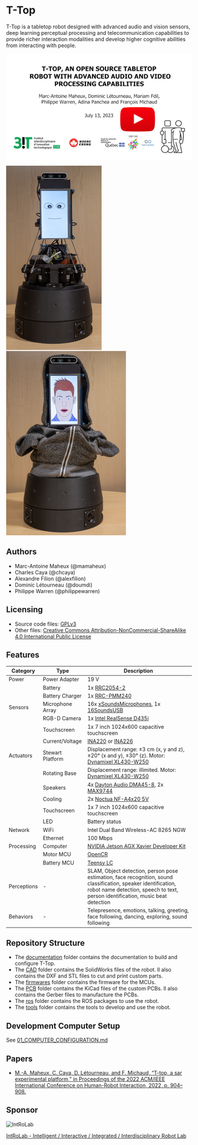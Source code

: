 # T-Top

T-Top is a tabletop robot designed with advanced audio and vision sensors, deep learning perceptual processing and
telecommunication capabilities to provide richer interaction modalities and develop higher cognitive abilities from
interacting with people.

[![T-Top](images/t_top_video.jpg)](https://www.youtube.com/watch?v=q7WNzdIGrfQ)


![T-Top](images/t_top.jpg)
![T-Top Hoody](images/t_top_hoody.jpg)

## Authors

- Marc-Antoine Maheux (@mamaheux)
- Charles Caya (@chcaya)
- Alexandre Filion (@alexfilion)
- Dominic Létourneau (@doumdi)
- Philippe Warren (@philippewarren)

## Licensing

- Source code files: [GPLv3](LICENSE_SOURCE_CODE)
- Other files: [Creative Commons Attribution-NonCommercial-ShareAlike 4.0 International Public License](LICENSE_OTHER)

## Features

| Category         | Type             | Description                                                                                                                                                                                       |
| ---------------- | ---------------- | ------------------------------------------------------------------------------------------------------------------------------------------------------------------------------------------------- |
| Power            | Power Adapter    | 19 V                                                                                                                                                                                              |
|                  | Battery          | 1x [RRC2054-2](https://www.rrc-ps.com/en/battery-packs/standard-battery-packs/products/RRC2054-2)                                                                                                 |
|                  | Battery Charger  | 1x [RRC-PMM240](https://www.rrc-ps.com/en/battery-packs/standard-battery-packs/products/RRC-PMM240)                                                                                               |
| Sensors          | Microphone Array | 16x [xSoundsMicrophones](https://github.com/introlab/xSoundsMicrophones), 1x [16SoundsUSB](https://github.com/introlab/16SoundsUSB)                                                               |
|                  | RGB-D Camera     | 1x [Intel RealSense D435i](https://www.intelrealsense.com/depth-camera-d435i/)                                                                                                                    |
|                  | Touchscreen      | 1x 7 inch 1024x600 capacitive touchscreen                                                                                                                                                         |
|                  | Current/Voltage  | [INA220](https://www.ti.com/product/INA220) or [INA226](https://www.ti.com/product/INA226)                                                                                                        |
| Actuators        | Stewart Platform | Displacement range: ±3 cm (x, y and z), ±20° (x and y), ±30° (z). Motor: [Dynamixel XL430-W250](https://emanual.robotis.com/docs/en/dxl/x/xl430-w250/)                                            |                                                         |
|                  | Rotating Base    | Displacement range: illimited. Motor: [Dynamixel XL430-W250](https://emanual.robotis.com/docs/en/dxl/x/xl430-w250/)                                                                               |
|                  | Speakers         | 4x [Dayton Audio DMA45-8](https://www.daytonaudio.com/product/1613/dma45-8-1-1-2-dual-magnet-aluminum-cone-full-range-driver-8-ohm), 2x [MAX9744](https://www.adafruit.com/product/1752)          |
|                  | Cooling          | 2x [Noctua NF-A4x20 5V](https://noctua.at/en/products/fan/nf-a4x20-5v)                                                                                                                            |
|                  | Touchscreen      | 1x 7 inch 1024x600 capacitive touchscreen                                                                                                                                                         |
|                  | LED              | Battery status                                                                                                                                                                                    |
| Network          | WiFi             | Intel Dual Band Wireless-AC 8265 NGW                                                                                                                                                              |
|                  | Ethernet         | 100 Mbps                                                                                                                                                                                          |
| Processing       | Computer         | [NVIDIA Jetson AGX Xavier Developer Kit](https://developer.nvidia.com/embedded/jetson-agx-xavier-developer-kit)                                                                                   |
|                  | Motor MCU        | [OpenCR](https://robots.ros.org/opencr/)                                                                                                                                                          |
|                  | Battery MCU      | [Teensy LC](https://www.pjrc.com/teensy/teensyLC.html)                                                                                                                                            |
| Perceptions      | -                | SLAM, Object detection, person pose estimation, face recognition, sound classification, speaker identification, robot name detection, speech to text, person identification, music beat detection |
| Behaviors        | -                | Telepresence, emotions, talking, greeting, face following, dancing, exploring, sound following                                                                                                    |

## Repository Structure

- The [documentation](documentation) folder contains the documentation to build and configure T-Top.
- The [CAD](CAD) folder contains the SolidWorks files of the robot. Il also contains the DXF and STL files to cut and
  print custom parts.
- The [firmwares](firmwares) folder contains the firmware for the MCUs.
- The [PCB](PCB) folder contains the KiCad files of the custom PCBs. Il also contains the Gerber files to manufacture
  the PCBs.
- The [ros](ros) folder contains the ROS packages to use the robot.
- The [tools](tools) folder contains the tools to develop and use the robot.

## Development Computer Setup

See [01_COMPUTER_CONFIGURATION.md](documentation/assembly/01_COMPUTER_CONFIGURATION.md#development-computer-ubuntu-2004)

## Papers

- [M.-A. Maheux, C. Caya, D. Létourneau, and F. Michaud, “T-top, a sar experimental platform,” in Proceedings of the 2022 ACM/IEEE International Conference on Human-Robot Interaction, 2022, p. 904–908.](https://dl.acm.org/doi/abs/10.5555/3523760.3523902)

## Sponsor

![IntRoLab](https://introlab.3it.usherbrooke.ca/IntRoLab.png)

[IntRoLab - Intelligent / Interactive / Integrated / Interdisciplinary Robot Lab](https://introlab.3it.usherbrooke.ca)
